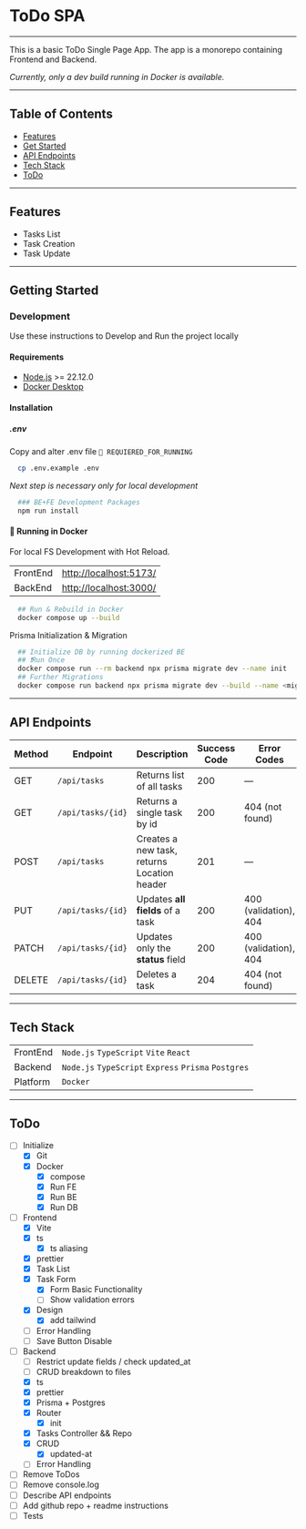 # ToDo SPA
___
This is a basic ToDo Single Page App.
The app is a monorepo containing Frontend and Backend.

*Currently, only a dev build running in Docker is available.*
___

## Table of Contents

- [Features](#features)
- [Get Started](#getting-started)
- [API Endpoints](#api-endpoints)
- [Tech Stack](#tech-stack)
- [ToDo](#todo)

___

## Features
  - Tasks List
  - Task Creation
  - Task Update

___


## Getting Started

### Development

Use these instructions to Develop and Run the project locally

#### Requirements
- [Node.js](https://nodejs.org/en/download) >= 22.12.0
- [Docker Desktop](https://www.docker.com/products/docker-desktop/)

#### Installation

##### .env
Copy and alter .env file `🚩 REQUIERED_FOR_RUNNING`

```sh
  cp .env.example .env

```
*Next step is necessary only for local development*
```sh
  ### BE+FE Development Packages
  npm run install
```

#### 🚩 Running in Docker

For local FS Development with Hot Reload.

| |                                                  |
|---|--------------------------------------------------|
| FrontEnd | [http://localhost:5173/](http://localhost:5173/) |
| BackEnd   | [http://localhost:3000/](http://localhost:3000/) |


```sh
  ## Run & Rebuild in Docker
  docker compose up --build
```

Prisma Initialization & Migration

```sh
  ## Initialize DB by running dockerized BE 
  ## ❗️Run Once
  docker compose run --rm backend npx prisma migrate dev --name init
  ## Further Migrations
  docker compose run backend npx prisma migrate dev --build --name <migration-name>
```

___
## API Endpoints

| Method | Endpoint          | Description                                 | Success Code | Error Codes           |
| ------ | ----------------- | ------------------------------------------- | ------------ | --------------------- |
| GET    | `/api/tasks`      | Returns list of all tasks                   | 200          | —                     |
| GET    | `/api/tasks/{id}` | Returns a single task by id                 | 200          | 404 (not found)       |
| POST   | `/api/tasks`      | Creates a new task, returns Location header | 201          | —                     |
| PUT    | `/api/tasks/{id}` | Updates **all fields** of a task            | 200          | 400 (validation), 404 |
| PATCH  | `/api/tasks/{id}` | Updates only the **status** field           | 200          | 400 (validation), 404 |
| DELETE | `/api/tasks/{id}` | Deletes a task                              | 204          | 404 (not found)       |

___

## Tech Stack

|          |                                                      |
|----------|------------------------------------------------------|
| FrontEnd | `Node.js` `TypeScript` `Vite` `React`                |
| Backend  | `Node.js` `TypeScript` `Express` `Prisma` `Postgres` |
| Platform | `Docker`                                             |

___

## ToDo
- [ ] Initialize
    - [x] Git
    - [x] Docker
      - [x] compose
      - [x] Run FE
      - [x] Run BE
      - [x] Run DB
- [ ] Frontend
  - [x] Vite
  - [x] ts 
    - [x] ts aliasing
  - [x] prettier 
  - [x] Task List
  - [x] Task Form
    - [x] Form Basic Functionality
    - [ ] Show validation errors
  - [x] Design
      - [x] add tailwind
  - [ ] Error Handling
  - [ ] Save Button Disable
- [ ] Backend
  - [ ] Restrict update fields / check updated_at
  - [ ] CRUD breakdown to files
  - [x] ts
  - [x] prettier
  - [x] Prisma + Postgres
  - [x] Router
    - [x] init
  - [x] Tasks Controller && Repo
  - [x] CRUD
    - [x] updated-at
  - [ ] Error Handling
- [ ] Remove ToDos
- [ ] Remove console.log
- [ ] Describe API endpoints
- [ ] Add github repo + readme instructions
- [ ] Tests
